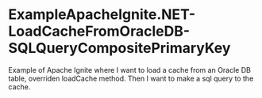 # ExampleApacheIgnite.NET-LoadCacheFromOracleDB-SQLQueryCompositePrimaryKey
Example of Apache Ignite where I want to load a cache from an Oracle DB table, overriden loadCache method. Then I want to make a sql query to the cache.
